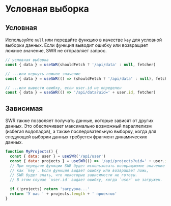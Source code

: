 # Условная выборка

## Условная

Используйте `null` или передайте функцию в качестве `key` для условной выборки данных. Если функция выводит ошибку или возвращает ложное значение, SWR не отправляет запрос.

```js
// условная выборка
const { data } = useSWR(shouldFetch ? '/api/data' : null, fetcher)

// ...или вернуть ложное значение
const { data } = useSWR(() => (shouldFetch ? '/api/data' : null), fetcher)

// ...или вывести ошибку, если user.id не определен
const { data } = useSWR(() => '/api/data?uid=' + user.id, fetcher)
```

## Зависимая

SWR также позволяет получать данные, которые зависят от других данных. Это обеспечивает максимально возможный параллелизм (избегая водопадов), а также последовательную выборку, когда для следующей выборки данных требуется фрагмент динамических данных.

```js
function MyProjects() {
  const { data: user } = useSWR('/api/user')
  const { data: projects } = useSWR(() => '/api/projects?uid=' + user.id)
  // При передаче функции SWR будет использовать возвращаемое значение
  // как `key`. Если функция выдает ошибку или возвращает ложь,
  // SWR будет знать, что некоторые зависимости не готовы.
  // В этом случае `user.id` выдает ошибку, когда `user` не загружен.

  if (!projects) return 'загрузка...'
  return 'У вас ' + projects.length + ' проектов'
}
```
